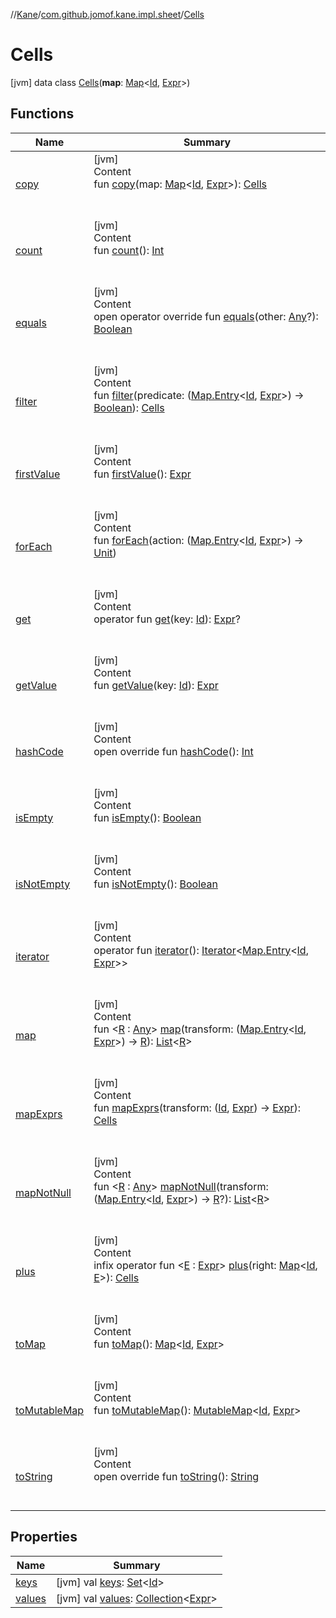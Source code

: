 //[Kane](../../index.md)/[com.github.jomof.kane.impl.sheet](../index.md)/[Cells](index.md)



# Cells  
 [jvm] data class [Cells](index.md)(**map**: [Map](https://kotlinlang.org/api/latest/jvm/stdlib/kotlin.collections/-map/index.html)<[Id](../../com.github.jomof.kane.impl/index.md#%5Bcom.github.jomof.kane.impl%2FId%2F%2F%2FPointingToDeclaration%2F%5D%2FClasslikes%2F-1913698542), [Expr](../../com.github.jomof.kane/-expr/index.md)>)   


## Functions  
  
|  Name|  Summary| 
|---|---|
| <a name="com.github.jomof.kane.impl.sheet/Cells/copy/#kotlin.collections.Map[kotlin.Any,com.github.jomof.kane.Expr]/PointingToDeclaration/"></a>[copy](copy.md)| <a name="com.github.jomof.kane.impl.sheet/Cells/copy/#kotlin.collections.Map[kotlin.Any,com.github.jomof.kane.Expr]/PointingToDeclaration/"></a>[jvm]  <br>Content  <br>fun [copy](copy.md)(map: [Map](https://kotlinlang.org/api/latest/jvm/stdlib/kotlin.collections/-map/index.html)<[Id](../../com.github.jomof.kane.impl/index.md#%5Bcom.github.jomof.kane.impl%2FId%2F%2F%2FPointingToDeclaration%2F%5D%2FClasslikes%2F-1913698542), [Expr](../../com.github.jomof.kane/-expr/index.md)>): [Cells](index.md)  <br><br><br>
| <a name="com.github.jomof.kane.impl.sheet/Cells/count/#/PointingToDeclaration/"></a>[count](count.md)| <a name="com.github.jomof.kane.impl.sheet/Cells/count/#/PointingToDeclaration/"></a>[jvm]  <br>Content  <br>fun [count](count.md)(): [Int](https://kotlinlang.org/api/latest/jvm/stdlib/kotlin/-int/index.html)  <br><br><br>
| <a name="kotlin/Any/equals/#kotlin.Any?/PointingToDeclaration/"></a>[equals](../../com.github.jomof.kane.impl.visitor/-difference-visitor/index.md#%5Bkotlin%2FAny%2Fequals%2F%23kotlin.Any%3F%2FPointingToDeclaration%2F%5D%2FFunctions%2F-1913698542)| <a name="kotlin/Any/equals/#kotlin.Any?/PointingToDeclaration/"></a>[jvm]  <br>Content  <br>open operator override fun [equals](../../com.github.jomof.kane.impl.visitor/-difference-visitor/index.md#%5Bkotlin%2FAny%2Fequals%2F%23kotlin.Any%3F%2FPointingToDeclaration%2F%5D%2FFunctions%2F-1913698542)(other: [Any](https://kotlinlang.org/api/latest/jvm/stdlib/kotlin/-any/index.html)?): [Boolean](https://kotlinlang.org/api/latest/jvm/stdlib/kotlin/-boolean/index.html)  <br><br><br>
| <a name="com.github.jomof.kane.impl.sheet/Cells/filter/#kotlin.Function1[kotlin.collections.Map.Entry[kotlin.Any,com.github.jomof.kane.Expr],kotlin.Boolean]/PointingToDeclaration/"></a>[filter](filter.md)| <a name="com.github.jomof.kane.impl.sheet/Cells/filter/#kotlin.Function1[kotlin.collections.Map.Entry[kotlin.Any,com.github.jomof.kane.Expr],kotlin.Boolean]/PointingToDeclaration/"></a>[jvm]  <br>Content  <br>fun [filter](filter.md)(predicate: ([Map.Entry](https://kotlinlang.org/api/latest/jvm/stdlib/kotlin.collections/-map/-entry/index.html)<[Id](../../com.github.jomof.kane.impl/index.md#%5Bcom.github.jomof.kane.impl%2FId%2F%2F%2FPointingToDeclaration%2F%5D%2FClasslikes%2F-1913698542), [Expr](../../com.github.jomof.kane/-expr/index.md)>) -> [Boolean](https://kotlinlang.org/api/latest/jvm/stdlib/kotlin/-boolean/index.html)): [Cells](index.md)  <br><br><br>
| <a name="com.github.jomof.kane.impl.sheet/Cells/firstValue/#/PointingToDeclaration/"></a>[firstValue](first-value.md)| <a name="com.github.jomof.kane.impl.sheet/Cells/firstValue/#/PointingToDeclaration/"></a>[jvm]  <br>Content  <br>fun [firstValue](first-value.md)(): [Expr](../../com.github.jomof.kane/-expr/index.md)  <br><br><br>
| <a name="com.github.jomof.kane.impl.sheet/Cells/forEach/#kotlin.Function1[kotlin.collections.Map.Entry[kotlin.Any,com.github.jomof.kane.Expr],kotlin.Unit]/PointingToDeclaration/"></a>[forEach](for-each.md)| <a name="com.github.jomof.kane.impl.sheet/Cells/forEach/#kotlin.Function1[kotlin.collections.Map.Entry[kotlin.Any,com.github.jomof.kane.Expr],kotlin.Unit]/PointingToDeclaration/"></a>[jvm]  <br>Content  <br>fun [forEach](for-each.md)(action: ([Map.Entry](https://kotlinlang.org/api/latest/jvm/stdlib/kotlin.collections/-map/-entry/index.html)<[Id](../../com.github.jomof.kane.impl/index.md#%5Bcom.github.jomof.kane.impl%2FId%2F%2F%2FPointingToDeclaration%2F%5D%2FClasslikes%2F-1913698542), [Expr](../../com.github.jomof.kane/-expr/index.md)>) -> [Unit](https://kotlinlang.org/api/latest/jvm/stdlib/kotlin/-unit/index.html))  <br><br><br>
| <a name="com.github.jomof.kane.impl.sheet/Cells/get/#kotlin.Any/PointingToDeclaration/"></a>[get](get.md)| <a name="com.github.jomof.kane.impl.sheet/Cells/get/#kotlin.Any/PointingToDeclaration/"></a>[jvm]  <br>Content  <br>operator fun [get](get.md)(key: [Id](../../com.github.jomof.kane.impl/index.md#%5Bcom.github.jomof.kane.impl%2FId%2F%2F%2FPointingToDeclaration%2F%5D%2FClasslikes%2F-1913698542)): [Expr](../../com.github.jomof.kane/-expr/index.md)?  <br><br><br>
| <a name="com.github.jomof.kane.impl.sheet/Cells/getValue/#kotlin.Any/PointingToDeclaration/"></a>[getValue](get-value.md)| <a name="com.github.jomof.kane.impl.sheet/Cells/getValue/#kotlin.Any/PointingToDeclaration/"></a>[jvm]  <br>Content  <br>fun [getValue](get-value.md)(key: [Id](../../com.github.jomof.kane.impl/index.md#%5Bcom.github.jomof.kane.impl%2FId%2F%2F%2FPointingToDeclaration%2F%5D%2FClasslikes%2F-1913698542)): [Expr](../../com.github.jomof.kane/-expr/index.md)  <br><br><br>
| <a name="kotlin/Any/hashCode/#/PointingToDeclaration/"></a>[hashCode](../../com.github.jomof.kane.impl.visitor/-difference-visitor/index.md#%5Bkotlin%2FAny%2FhashCode%2F%23%2FPointingToDeclaration%2F%5D%2FFunctions%2F-1913698542)| <a name="kotlin/Any/hashCode/#/PointingToDeclaration/"></a>[jvm]  <br>Content  <br>open override fun [hashCode](../../com.github.jomof.kane.impl.visitor/-difference-visitor/index.md#%5Bkotlin%2FAny%2FhashCode%2F%23%2FPointingToDeclaration%2F%5D%2FFunctions%2F-1913698542)(): [Int](https://kotlinlang.org/api/latest/jvm/stdlib/kotlin/-int/index.html)  <br><br><br>
| <a name="com.github.jomof.kane.impl.sheet/Cells/isEmpty/#/PointingToDeclaration/"></a>[isEmpty](is-empty.md)| <a name="com.github.jomof.kane.impl.sheet/Cells/isEmpty/#/PointingToDeclaration/"></a>[jvm]  <br>Content  <br>fun [isEmpty](is-empty.md)(): [Boolean](https://kotlinlang.org/api/latest/jvm/stdlib/kotlin/-boolean/index.html)  <br><br><br>
| <a name="com.github.jomof.kane.impl.sheet/Cells/isNotEmpty/#/PointingToDeclaration/"></a>[isNotEmpty](is-not-empty.md)| <a name="com.github.jomof.kane.impl.sheet/Cells/isNotEmpty/#/PointingToDeclaration/"></a>[jvm]  <br>Content  <br>fun [isNotEmpty](is-not-empty.md)(): [Boolean](https://kotlinlang.org/api/latest/jvm/stdlib/kotlin/-boolean/index.html)  <br><br><br>
| <a name="com.github.jomof.kane.impl.sheet/Cells/iterator/#/PointingToDeclaration/"></a>[iterator](iterator.md)| <a name="com.github.jomof.kane.impl.sheet/Cells/iterator/#/PointingToDeclaration/"></a>[jvm]  <br>Content  <br>operator fun [iterator](iterator.md)(): [Iterator](https://kotlinlang.org/api/latest/jvm/stdlib/kotlin.collections/-iterator/index.html)<[Map.Entry](https://kotlinlang.org/api/latest/jvm/stdlib/kotlin.collections/-map/-entry/index.html)<[Id](../../com.github.jomof.kane.impl/index.md#%5Bcom.github.jomof.kane.impl%2FId%2F%2F%2FPointingToDeclaration%2F%5D%2FClasslikes%2F-1913698542), [Expr](../../com.github.jomof.kane/-expr/index.md)>>  <br><br><br>
| <a name="com.github.jomof.kane.impl.sheet/Cells/map/#kotlin.Function1[kotlin.collections.Map.Entry[kotlin.Any,com.github.jomof.kane.Expr],TypeParam(bounds=[kotlin.Any])]/PointingToDeclaration/"></a>[map](map.md)| <a name="com.github.jomof.kane.impl.sheet/Cells/map/#kotlin.Function1[kotlin.collections.Map.Entry[kotlin.Any,com.github.jomof.kane.Expr],TypeParam(bounds=[kotlin.Any])]/PointingToDeclaration/"></a>[jvm]  <br>Content  <br>fun <[R](map.md) : [Any](https://kotlinlang.org/api/latest/jvm/stdlib/kotlin/-any/index.html)> [map](map.md)(transform: ([Map.Entry](https://kotlinlang.org/api/latest/jvm/stdlib/kotlin.collections/-map/-entry/index.html)<[Id](../../com.github.jomof.kane.impl/index.md#%5Bcom.github.jomof.kane.impl%2FId%2F%2F%2FPointingToDeclaration%2F%5D%2FClasslikes%2F-1913698542), [Expr](../../com.github.jomof.kane/-expr/index.md)>) -> [R](map.md)): [List](https://kotlinlang.org/api/latest/jvm/stdlib/kotlin.collections/-list/index.html)<[R](map.md)>  <br><br><br>
| <a name="com.github.jomof.kane.impl.sheet/Cells/mapExprs/#kotlin.Function2[kotlin.Any,com.github.jomof.kane.Expr,com.github.jomof.kane.Expr]/PointingToDeclaration/"></a>[mapExprs](map-exprs.md)| <a name="com.github.jomof.kane.impl.sheet/Cells/mapExprs/#kotlin.Function2[kotlin.Any,com.github.jomof.kane.Expr,com.github.jomof.kane.Expr]/PointingToDeclaration/"></a>[jvm]  <br>Content  <br>fun [mapExprs](map-exprs.md)(transform: ([Id](../../com.github.jomof.kane.impl/index.md#%5Bcom.github.jomof.kane.impl%2FId%2F%2F%2FPointingToDeclaration%2F%5D%2FClasslikes%2F-1913698542), [Expr](../../com.github.jomof.kane/-expr/index.md)) -> [Expr](../../com.github.jomof.kane/-expr/index.md)): [Cells](index.md)  <br><br><br>
| <a name="com.github.jomof.kane.impl.sheet/Cells/mapNotNull/#kotlin.Function1[kotlin.collections.Map.Entry[kotlin.Any,com.github.jomof.kane.Expr],TypeParam(bounds=[kotlin.Any])?]/PointingToDeclaration/"></a>[mapNotNull](map-not-null.md)| <a name="com.github.jomof.kane.impl.sheet/Cells/mapNotNull/#kotlin.Function1[kotlin.collections.Map.Entry[kotlin.Any,com.github.jomof.kane.Expr],TypeParam(bounds=[kotlin.Any])?]/PointingToDeclaration/"></a>[jvm]  <br>Content  <br>fun <[R](map-not-null.md) : [Any](https://kotlinlang.org/api/latest/jvm/stdlib/kotlin/-any/index.html)> [mapNotNull](map-not-null.md)(transform: ([Map.Entry](https://kotlinlang.org/api/latest/jvm/stdlib/kotlin.collections/-map/-entry/index.html)<[Id](../../com.github.jomof.kane.impl/index.md#%5Bcom.github.jomof.kane.impl%2FId%2F%2F%2FPointingToDeclaration%2F%5D%2FClasslikes%2F-1913698542), [Expr](../../com.github.jomof.kane/-expr/index.md)>) -> [R](map-not-null.md)?): [List](https://kotlinlang.org/api/latest/jvm/stdlib/kotlin.collections/-list/index.html)<[R](map-not-null.md)>  <br><br><br>
| <a name="com.github.jomof.kane.impl.sheet/Cells/plus/#kotlin.collections.Map[kotlin.Any,TypeParam(bounds=[com.github.jomof.kane.Expr])]/PointingToDeclaration/"></a>[plus](plus.md)| <a name="com.github.jomof.kane.impl.sheet/Cells/plus/#kotlin.collections.Map[kotlin.Any,TypeParam(bounds=[com.github.jomof.kane.Expr])]/PointingToDeclaration/"></a>[jvm]  <br>Content  <br>infix operator fun <[E](plus.md) : [Expr](../../com.github.jomof.kane/-expr/index.md)> [plus](plus.md)(right: [Map](https://kotlinlang.org/api/latest/jvm/stdlib/kotlin.collections/-map/index.html)<[Id](../../com.github.jomof.kane.impl/index.md#%5Bcom.github.jomof.kane.impl%2FId%2F%2F%2FPointingToDeclaration%2F%5D%2FClasslikes%2F-1913698542), [E](plus.md)>): [Cells](index.md)  <br><br><br>
| <a name="com.github.jomof.kane.impl.sheet/Cells/toMap/#/PointingToDeclaration/"></a>[toMap](to-map.md)| <a name="com.github.jomof.kane.impl.sheet/Cells/toMap/#/PointingToDeclaration/"></a>[jvm]  <br>Content  <br>fun [toMap](to-map.md)(): [Map](https://kotlinlang.org/api/latest/jvm/stdlib/kotlin.collections/-map/index.html)<[Id](../../com.github.jomof.kane.impl/index.md#%5Bcom.github.jomof.kane.impl%2FId%2F%2F%2FPointingToDeclaration%2F%5D%2FClasslikes%2F-1913698542), [Expr](../../com.github.jomof.kane/-expr/index.md)>  <br><br><br>
| <a name="com.github.jomof.kane.impl.sheet/Cells/toMutableMap/#/PointingToDeclaration/"></a>[toMutableMap](to-mutable-map.md)| <a name="com.github.jomof.kane.impl.sheet/Cells/toMutableMap/#/PointingToDeclaration/"></a>[jvm]  <br>Content  <br>fun [toMutableMap](to-mutable-map.md)(): [MutableMap](https://kotlinlang.org/api/latest/jvm/stdlib/kotlin.collections/-mutable-map/index.html)<[Id](../../com.github.jomof.kane.impl/index.md#%5Bcom.github.jomof.kane.impl%2FId%2F%2F%2FPointingToDeclaration%2F%5D%2FClasslikes%2F-1913698542), [Expr](../../com.github.jomof.kane/-expr/index.md)>  <br><br><br>
| <a name="kotlin/Any/toString/#/PointingToDeclaration/"></a>[toString](../../com.github.jomof.kane.impl.visitor/-difference-visitor/index.md#%5Bkotlin%2FAny%2FtoString%2F%23%2FPointingToDeclaration%2F%5D%2FFunctions%2F-1913698542)| <a name="kotlin/Any/toString/#/PointingToDeclaration/"></a>[jvm]  <br>Content  <br>open override fun [toString](../../com.github.jomof.kane.impl.visitor/-difference-visitor/index.md#%5Bkotlin%2FAny%2FtoString%2F%23%2FPointingToDeclaration%2F%5D%2FFunctions%2F-1913698542)(): [String](https://kotlinlang.org/api/latest/jvm/stdlib/kotlin/-string/index.html)  <br><br><br>


## Properties  
  
|  Name|  Summary| 
|---|---|
| <a name="com.github.jomof.kane.impl.sheet/Cells/keys/#/PointingToDeclaration/"></a>[keys](keys.md)| <a name="com.github.jomof.kane.impl.sheet/Cells/keys/#/PointingToDeclaration/"></a> [jvm] val [keys](keys.md): [Set](https://kotlinlang.org/api/latest/jvm/stdlib/kotlin.collections/-set/index.html)<[Id](../../com.github.jomof.kane.impl/index.md#%5Bcom.github.jomof.kane.impl%2FId%2F%2F%2FPointingToDeclaration%2F%5D%2FClasslikes%2F-1913698542)>   <br>
| <a name="com.github.jomof.kane.impl.sheet/Cells/values/#/PointingToDeclaration/"></a>[values](values.md)| <a name="com.github.jomof.kane.impl.sheet/Cells/values/#/PointingToDeclaration/"></a> [jvm] val [values](values.md): [Collection](https://kotlinlang.org/api/latest/jvm/stdlib/kotlin.collections/-collection/index.html)<[Expr](../../com.github.jomof.kane/-expr/index.md)>   <br>

